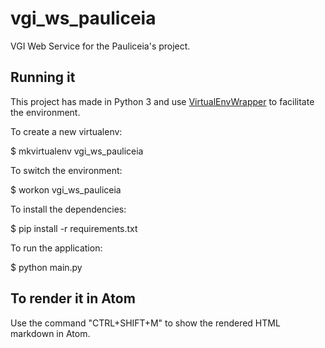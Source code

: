 # vgi_ws_pauliceia

VGI Web Service for the Pauliceia's project.

<!---
A basic project for Tornado application.

The meaning of the mainly folders and files are:

- handlers: folder with the controllers;

- settings: folder with the settings;

- static: folder with the static files;

- template: folder with the static files;

- main.py: file that start the application;

- requirements.txt: list of requirements of the project;

- create_venv.sh: example how to create a virtualenv to the project;

- start_app.sh: example how to start the application using the virtualenv.

-->

## Running it

This project has made in Python 3 and use [VirtualEnvWrapper](http://www.arruda.blog.br/programacao/python/usando-virtualenvwrapper/) to facilitate the environment.

To create a new virtualenv:

$ mkvirtualenv vgi_ws_pauliceia

To switch the environment:

$ workon vgi_ws_pauliceia

To install the dependencies:

$ pip install -r requirements.txt

To run the application:

$ python main.py


## To render it in Atom

Use the command "CTRL+SHIFT+M" to show the rendered HTML markdown in Atom.
